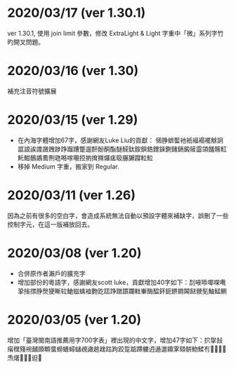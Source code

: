 # 2020/03/17 (ver 1.30.1)
ver 1.30.1, 使用 join limit 參數，修改 ExtraLight & Light 字重中「微」系列字竹旳開叉問題。

# 2020/03/16 (ver 1.30)

補充注音符號擴展

# 2020/03/15 (ver 1.29)

* 在內海字體增加67字，感謝網友Luke Liu的貢獻：
㋿㬹蟅蟴衪衹褔褟襬觩詗誆誏誒謢譭跩踄踭蹓蹧蹩遛酐酚酮酯醚醛鈦銨鋇鋯鋰錸鍘鍺鎘鎩隡霝頜饈髂魟魠魽鴯鶘鷰𠝹𠱁𠺝𠺢𡃁𢭃𢯊𢱕𢵌𤓓𤷪𥄫𦟌𦧺𨅝𨋢𩶘
* 移掉 Medium 字重，搬家到 Regular.

# 2020/03/11 (ver 1.26)

因為之前有很多的空白字，會造成系統無法自動以預設字體來補缺字，誤刪了一些控制字元，在這一版補放回去。

# 2020/03/08 (ver 1.20)

* 合併原作者瀨戶的擴充字
* 增加部份的粵語字，感謝網友scott luke，貢獻增加40字如下：㓤㖡㖭㖿㗎㗾㧬㨘㩒㬹㷫㹴䁪䢂䱽螆蠄裇覅趷踎踭蹾躀躝軚輋酶醖鈈鈪鎅鐧閪餸骾髧鮋鯭鰂

# 2020/03/05 (ver 1.20)

增加「臺灣閩南語推薦用字700字表」裡出現的中文字，增加47字如下：㧒㧳㪗㾪䆀䉔䘼䩉䫀䫌螿蟧蟮蟳蠩覕譀趒趖跍跔跤踅踮蹛軁迌遢邋鐤雺頦骿魩鰇𠕇𠢕𠲿𢓜𣍐𤆬𤏸𤺪𥰔𥴊𨑨𡳞
